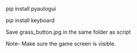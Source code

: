 pip install pyautogui

pip install keyboard

Save grass_button.jpg in the same folder as script

Note- Make sure the game screen is visible.
